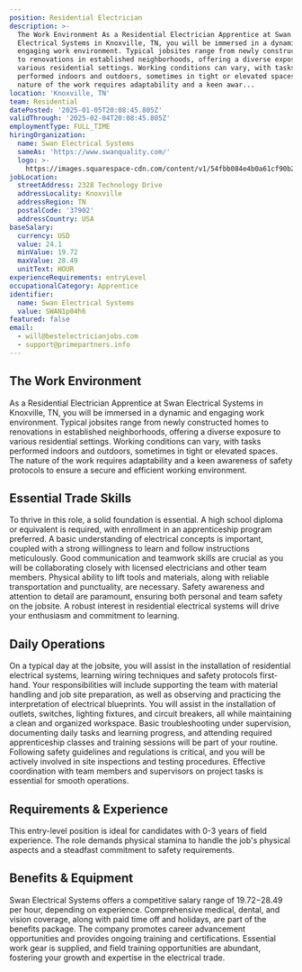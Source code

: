 ```yaml
---
position: Residential Electrician
description: >-
  The Work Environment As a Residential Electrician Apprentice at Swan
  Electrical Systems in Knoxville, TN, you will be immersed in a dynamic and
  engaging work environment. Typical jobsites range from newly constructed homes
  to renovations in established neighborhoods, offering a diverse exposure to
  various residential settings. Working conditions can vary, with tasks
  performed indoors and outdoors, sometimes in tight or elevated spaces. The
  nature of the work requires adaptability and a keen awar...
location: 'Knoxville, TN'
team: Residential
datePosted: '2025-01-05T20:08:45.805Z'
validThrough: '2025-02-04T20:08:45.805Z'
employmentType: FULL_TIME
hiringOrganization:
  name: Swan Electrical Systems
  sameAs: 'https://www.swanquality.com/'
  logo: >-
    https://images.squarespace-cdn.com/content/v1/54fbb084e4b0a61cf90b2a6b/1511915437509-KMEEKDHKFLZ8J2AD7Y8M/SWAN_logo_horz_black.jpg?format=1500w
jobLocation:
  streetAddress: 2328 Technology Drive
  addressLocality: Knoxville
  addressRegion: TN
  postalCode: '37902'
  addressCountry: USA
baseSalary:
  currency: USD
  value: 24.1
  minValue: 19.72
  maxValue: 28.49
  unitText: HOUR
experienceRequirements: entryLevel
occupationalCategory: Apprentice
identifier:
  name: Swan Electrical Systems
  value: SWAN1p04h6
featured: false
email:
  - will@bestelectricianjobs.com
  - support@primepartners.info
---
```




## The Work Environment

As a Residential Electrician Apprentice at Swan Electrical Systems in Knoxville, TN, you will be immersed in a dynamic and engaging work environment. Typical jobsites range from newly constructed homes to renovations in established neighborhoods, offering a diverse exposure to various residential settings. Working conditions can vary, with tasks performed indoors and outdoors, sometimes in tight or elevated spaces. The nature of the work requires adaptability and a keen awareness of safety protocols to ensure a secure and efficient working environment.

## Essential Trade Skills

To thrive in this role, a solid foundation is essential. A high school diploma or equivalent is required, with enrollment in an apprenticeship program preferred. A basic understanding of electrical concepts is important, coupled with a strong willingness to learn and follow instructions meticulously. Good communication and teamwork skills are crucial as you will be collaborating closely with licensed electricians and other team members. Physical ability to lift tools and materials, along with reliable transportation and punctuality, are necessary. Safety awareness and attention to detail are paramount, ensuring both personal and team safety on the jobsite. A robust interest in residential electrical systems will drive your enthusiasm and commitment to learning.

## Daily Operations

On a typical day at the jobsite, you will assist in the installation of residential electrical systems, learning wiring techniques and safety protocols first-hand. Your responsibilities will include supporting the team with material handling and job site preparation, as well as observing and practicing the interpretation of electrical blueprints. You will assist in the installation of outlets, switches, lighting fixtures, and circuit breakers, all while maintaining a clean and organized workspace. Basic troubleshooting under supervision, documenting daily tasks and learning progress, and attending required apprenticeship classes and training sessions will be part of your routine. Following safety guidelines and regulations is critical, and you will be actively involved in site inspections and testing procedures. Effective coordination with team members and supervisors on project tasks is essential for smooth operations.

## Requirements & Experience

This entry-level position is ideal for candidates with 0-3 years of field experience. The role demands physical stamina to handle the job's physical aspects and a steadfast commitment to safety requirements.

## Benefits & Equipment

Swan Electrical Systems offers a competitive salary range of $19.72-$28.49 per hour, depending on experience. Comprehensive medical, dental, and vision coverage, along with paid time off and holidays, are part of the benefits package. The company promotes career advancement opportunities and provides ongoing training and certifications. Essential work gear is supplied, and field training opportunities are abundant, fostering your growth and expertise in the electrical trade.
